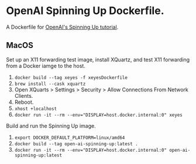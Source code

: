 # OpenAI Spinning Up Dockerfile.

A Dockerfile for [OpenAI's Spinning Up tutorial](https://spinningup.openai.com/en/latest/user/installation.html).

## MacOS 

Set up an X11 forwarding test image, install XQuartz, and test X11 forwarding from a Docker iamge to the host.
1. `docker build --tag xeyes -f xeyesDockerfile`
2. `brew install --cask xquartz`
3. Open XQuarts > Settings > Security > Allow Connections From Network Clients.
4. Reboot.
5. `xhost +localhost`
6. `docker run -it --rm --env="DISPLAY=host.docker.internal:0" xeyes`

Build and run the Spinning Up image.
1. `export DOCKER_DEFAULT_PLATFORM=linux/amd64` 
2. `docker build --tag open-ai-spinning-up:latest .`
3. `docker run -it --rm --env="DISPLAY=host.docker.internal:0" open-ai-spinning-up:latest`

